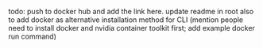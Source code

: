 todo: push to docker hub and add the link here. update readme in root also to add docker as alternative installation method for CLI
(mention people need to install docker and nvidia container toolkit first; add example docker run command)